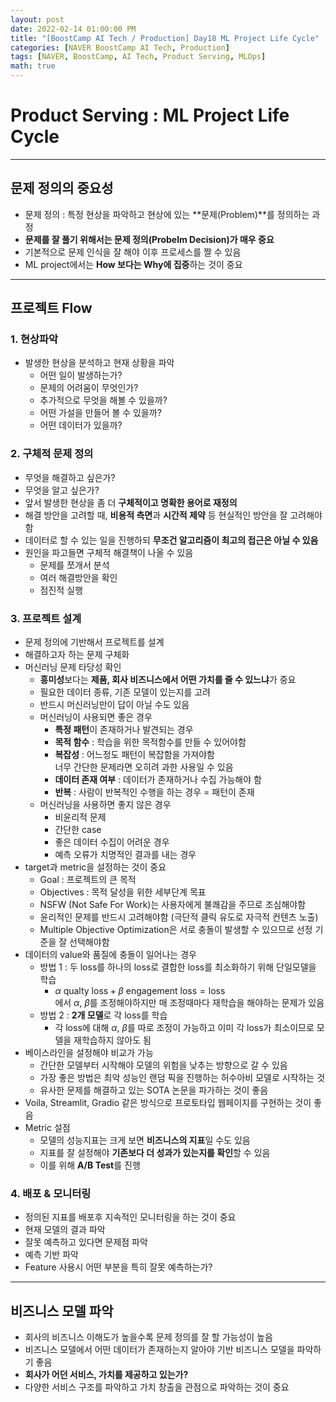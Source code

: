 ```yaml
---
layout: post
date: 2022-02-14 01:00:00 PM
title: "[BoostCamp AI Tech / Production] Day18 ML Project Life Cycle"
categories: [NAVER BoostCamp AI Tech, Production]
tags: [NAVER, BoostCamp, AI Tech, Product Serving, MLOps]
math: true
---
```

# Product Serving : ML Project Life Cycle

---

## 문제 정의의 중요성

- 문제 정의 : 특정 현상을 파악하고 현상에 있는 **문제(Problem)**를 정의하는 과정
- **문제를 잘 풀기 위해서는 문제 정의(Probelm Decision)가 매우 중요**
- 기본적으로 문제 인식을 잘 해야 이후 프로세스를 짤 수 있음
- ML project에서는 **How 보다는 Why에 집중**하는 것이 중요

---

## 프로젝트 Flow

### 1. 현상파악

- 발생한 현상을 분석하고 현재 상황을 파악
  - 어떤 일이 발생하는가?
  - 문제의 어려움이 무엇인가?
  - 추가적으로 무엇을 해볼 수 있을까?
  - 어떤 가설을 만들어 볼 수 있을까?
  - 어떤 데이터가 있을까?

### 2. 구체적 문제 정의

- 무엇을 해결하고 싶은가?
- 무엇을 알고 싶은가?
- 앞서 발생한 현상을 좀 더 **구체적이고 명확한 용어로 재정의**
- 해결 방안을 고려할 때, **비용적 측면**과 **시간적 제약** 등 현실적인 방안을 잘 고려해야 함
- 데이터로 할 수 있는 일을 진행하되 **무조건 알고리즘이 최고의 접근은 아닐 수 있음**
- 원인을 파고들면 구체적 해결책이 나올 수 있음
  - 문제를 쪼개서 분석
  - 여러 해결방안을 확인
  - 점진적 실행

### 3. 프로젝트 설계

- 문제 정의에 기반해서 프로젝트를 설계
- 해결하고자 하는 문제 구체화
- 머신러닝 문제 타당성 확인
  - **흥미성**보다는 **제품, 회사 비즈니스에서 어떤 가치를 줄 수 있느냐**가 중요
  - 필요한 데이터 종류, 기존 모델이 있는지를 고려
  - 반드시 머신러닝만이 답이 아닐 수도 있음
  - 머신러닝이 사용되면 좋은 경우
    - **특정 패턴**이 존재하거나 발견되는 경우
    - **목적 함수** : 학습을 위한 목적함수를 만들 수 있어야함
    - **복잡성** : 어느정도 패턴이 복잡함을 가져야함  
        너무 간단한 문제라면 오히려 과한 사용일 수 있음
    - **데이터 존재 여부** : 데이터가 존재하거나 수집 가능해야 함
    - **반복** : 사람이 반복적인 수행을 하는 경우 = 패턴이 존재
  - 머신러닝을 사용하면 좋지 않은 경우
    - 비윤리적 문제
    - 간단한 case
    - 좋은 데이터 수집이 어려운 경우
    - 예측 오류가 치명적인 결과를 내는 경우
- target과 metric을 설정하는 것이 중요
  - Goal : 프로젝트의 큰 목적
  - Objectives : 목적 달성을 위한 세부단계 목표
  - NSFW (Not Safe For Work)는 사용자에게 불쾌감을 주므로 조심해야함
  - 윤리적인 문제를 반드시 고려해야함 (극단적 클릭 유도로 자극적 컨텐츠 노출)
  - Multiple Objective Optimization은 서로 충돌이 발생할 수 있으므로 선정 기준을 잘 선택해야함
- 데이터의 value와 품질에 충돌이 일어나는 경우
  - 방법 1 : 두 loss를 하나의 loss로 결합한 loss를 최소화하기 위해 단일모델을 학습
    - $\alpha \text{ qualty loss} + \beta \text{ engagement loss} = \text{loss}$  
    에서 $\alpha$, $\beta$를 조정해야하지만 매 조정때마다 재학습을 해야하는 문제가 있음
  - 방법 2 : **2개 모델**로 각 loss를 학습
    - 각 loss에 대해 $\alpha$, $\beta$를 따로 조정이 가능하고 이미 각 loss가 최소이므로 모델을 재학습하지 않아도 됨
- 베이스라인을 설정해야 비교가 가능
  - 간단한 모델부터 시작해야 모델의 위험을 낮추는 방향으로 갈 수 있음
  - 가장 좋은 방법은 최악 성능인 랜덤 픽을 진행하는 허수아비 모델로 시작하는 것
  - 유사한 문제를 해결하고 있는 SOTA 논문을 파가하는 것이 좋음
- Voila, Streamlit, Gradio 같은 방식으로 프로토타입 웹페이지를 구현하는 것이 좋음
- Metric 설점
  - 모델의 성능지표는 크게 보면 **비즈니스의 지표**일 수도 있음
  - 지표를 잘 설정해야 **기존보다 더 성과가 있는지를 확인**할 수 있음
  - 이를 위해 **A/B Test**를 진행

### 4. 배포 & 모니터링

- 정의된 지표를 배포후 지속적인 모니터링을 하는 것이 중요
- 현재 모델의 결과 파악
- 잘못 예측하고 있다면 문제점 파악
- 예측 기반 파악
- Feature 사용시 어떤 부분을 특히 잘못 예측하는가?

---

## 비즈니스 모델 파악

- 회사의 비즈니스 이해도가 높을수록 문제 정의를 잘 할 가능성이 높음
- 비즈니스 모델에서 어떤 데이터가 존재하는지 알아야 기반 비즈니스 모델을 파악하기 좋음
- **회사가 어던 서비스, 가치를 제공하고 있는가?**
- 다양한 서비스 구조를 파악하고 가치 창출을 관점으로 파악하는 것이 중요
